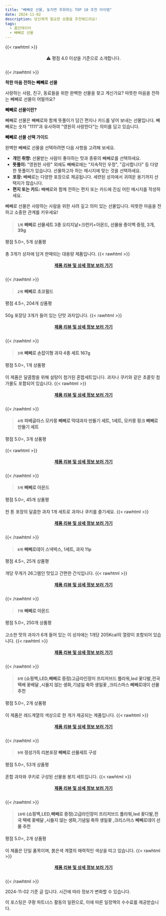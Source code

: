 ```yaml
---
title: "빼빼로 선물, 놓치면 후회하는 TOP 10 추천 아이템"
date: 2024-11-02
description: 당신에게 필요한 상품을 추천해드려요!
tags:
  - 홈인테리어
  - 빼빼로 선물
---
```

{{< rawhtml >}}<div class="toc" style="text-align: center; height: 50px; line-height: 2;">  <p>⚠️ 평점 4.0 이상을 기준으로 소개합니다.<br></p></div> {{< /rawhtml >}}

**착한 마음 전하는 빼빼로 선물**

사랑하는 사람, 친구, 동료들을 위한 완벽한 선물을 찾고 계신가요? 따뜻한 마음을 전하는 빼빼로 선물이 어떨까요?

**빼빼로 선물이란?**

빼빼로 선물은 빼빼로와 함께 뜻풀이가 담긴 편지나 카드를 넣어 보내는 선물입니다. 빼빼로는 숫자 "1111"과 유사하여 "영원히 사랑한다"는 의미를 담고 있습니다.

**빼빼로 선물 선택 가이드**

완벽한 빼빼로 선물을 선택하려면 다음 사항을 고려해 보세요.

* **개인 취향:** 선물받는 사람이 좋아하는 맛과 종류의 빼빼로를 선택하세요.
* **뜻풀이:** "영원한 사랑" 외에도 빼빼로에는 "지속적인 우정", "감사합니다" 등 다양한 뜻풀이가 있습니다. 선물하고자 하는 메시지에 맞는 것을 선택하세요.
* **포장:** 빼빼로는 다양한 포장으로 제공됩니다. 세련된 상자에서 귀여운 용기까지 선택지가 많습니다.
* **편지 또는 카드:** 빼빼로와 함께 전하는 편지 또는 카드에 진심 어린 메시지를 작성하세요.

빼빼로 선물은 사랑하는 사람을 위한 사려 깊고 의미 있는 선물입니다. 따뜻한 마음을 전하고 소중한 관계를 키우세요!


>#### `1위` 빼빼로 선물세트 3종 오리지날+크런키+아몬드, 선물용 종이백 증정, 3개, 39g
평점 5.0⭐, 5개 상품평

총 3개가 상자에 담겨 판매되는 대용량 제품입니다.
{{< rawhtml >}}<div class="toc" style="text-align: center; height: 50px; line-height: 2;"><p><b><a href="https://link.coupang.com/re/AFFSDP?lptag=AF5033054&pageKey=8289334997&itemId=20478097518&vendorItemId=87557156835&traceid=V0-153-9b79ac522fba792e&clickBeacon=75d06c00-990e-11ef-9ad9-8469684373fb%7E3&requestid=20241102203445592229581859&token=31850C%7CMIXED">제품 리뷰 및 상세 정보 보러 가기</a></b><br></p> </div>{{< /rawhtml >}}

>#### `2위` 빼빼로 초코필드
평점 4.5⭐, 204개 상품평

50g 포장당 3개가 들어 있는 단맛 과자입니다.
{{< rawhtml >}}<div class="toc" style="text-align: center; height: 50px; line-height: 2;"><p><b><a href="https://link.coupang.com/re/AFFSDP?lptag=AF5033054&pageKey=7973206656&itemId=22090537544&vendorItemId=89137537849&traceid=V0-153-a209ff6ba8bbc480&requestid=20241102203445592229581859&token=31850C%7CMIXED">제품 리뷰 및 상세 정보 보러 가기</a></b><br></p> </div>{{< /rawhtml >}}

>#### `3위` 빼빼로 손잡이형 과자 4종 세트 167g
평점 5.0⭐, 1개 상품평

이 제품은 달콤함을 위해 설탕이 첨가된 혼합세트입니다. 과자나 쿠키와 같은 초콜릿 첨가물도 포함되어 있습니다.
{{< rawhtml >}}<div class="toc" style="text-align: center; height: 50px; line-height: 2;"><p><b><a href="https://link.coupang.com/re/AFFSDP?lptag=AF5033054&pageKey=8351516531&itemId=24128026652&vendorItemId=91147058124&traceid=V0-153-24e920e167c86cc1&requestid=20241102203445592229581859&token=31850C%7CMIXED">제품 리뷰 및 상세 정보 보러 가기</a></b><br></p> </div>{{< /rawhtml >}}

>#### `4위` 파베글라스 모카몽 빼빼로 막대과자 만들기 세트, 1세트, 모카몽 핑크 빼빼로 만들기 세트
평점 5.0⭐, 3개 상품평


{{< rawhtml >}}<div class="toc" style="text-align: center; height: 50px; line-height: 2;"><p><b><a href="https://link.coupang.com/re/AFFSDP?lptag=AF5033054&pageKey=8364655925&itemId=24167113791&vendorItemId=91185425266&traceid=V0-153-5d1313fd863855b3&clickBeacon=75d06c00-990e-11ef-aa23-3fd9652e583c%7E3&requestid=20241102203445592229581859&token=31850C%7CMIXED">제품 리뷰 및 상세 정보 보러 가기</a></b><br></p> </div>{{< /rawhtml >}}

>#### `5위` 빼빼로 아몬드
평점 5.0⭐, 45개 상품평

천 톤 포장의 달콤한 과자 1개 세트로 과자나 쿠키를 즐기세요.
{{< rawhtml >}}<div class="toc" style="text-align: center; height: 50px; line-height: 2;"><p><b><a href="https://link.coupang.com/re/AFFSDP?lptag=AF5033054&pageKey=8349117&itemId=124745464&vendorItemId=3254289115&traceid=V0-153-91f0f46b533874ce&requestid=20241102203445592229581859&token=31850C%7CMIXED">제품 리뷰 및 상세 정보 보러 가기</a></b><br></p> </div>{{< /rawhtml >}}

>#### `6위` 빼빼로데이 스낵박스, 1세트, 과자 11p
평점 4.5⭐, 25개 상품평

개당 무게가 26그램인 맛있고 간편한 간식입니다.
{{< rawhtml >}}<div class="toc" style="text-align: center; height: 50px; line-height: 2;"><p><b><a href="https://link.coupang.com/re/AFFSDP?lptag=AF5033054&pageKey=7658548244&itemId=20396888950&vendorItemId=87479375586&traceid=V0-153-a8d3eb4de42fd64d&clickBeacon=75d06c00-990e-11ef-9e64-c15d0340d263%7E3&requestid=20241102203445592229581859&token=31850C%7CMIXED">제품 리뷰 및 상세 정보 보러 가기</a></b><br></p> </div>{{< /rawhtml >}}

>#### `7위` 빼빼로 아몬드
평점 5.0⭐, 250개 상품평

고소한 맛의 과자가 6개 들어 있는 이 상자에는 1개당 205Kcal의 열량이 포함되어 있습니다.
{{< rawhtml >}}<div class="toc" style="text-align: center; height: 50px; line-height: 2;"><p><b><a href="https://link.coupang.com/re/AFFSDP?lptag=AF5033054&pageKey=7851918087&itemId=21403701773&vendorItemId=88460288807&traceid=V0-153-7ad693d0f34d0506&requestid=20241102203445592229581859&token=31850C%7CMIXED">제품 리뷰 및 상세 정보 보러 가기</a></b><br></p> </div>{{< /rawhtml >}}

>#### `8위` (쇼핑백,LED,빼빼로 증정)고급라인장미 프리저브드 플라워,led 꽃다발,전국 택배 꽃배달 ,시들지 않는 생화,기념일 축하 생일꽃 ,크리스마스 빼빼로데이 선물 추천
평점 5.0⭐, 2개 상품평

이 제품은 레드계열의 색상으로 한 개가 제공되는 제품입니다.
{{< rawhtml >}}<div class="toc" style="text-align: center; height: 50px; line-height: 2;"><p><b><a href="https://link.coupang.com/re/AFFSDP?lptag=AF5033054&pageKey=8411485059&itemId=24321121109&vendorItemId=91336861865&traceid=V0-153-d8aab9f8b7f22ca6&clickBeacon=75d09310-990e-11ef-8698-e4c8dee7874d%7E3&requestid=20241102203445592229581859&token=31850C%7CMIXED">제품 리뷰 및 상세 정보 보러 가기</a></b><br></p> </div>{{< /rawhtml >}}

>#### `9위` 정성가득 리본포장 빼빼로 선물세트 구성
평점 5.0⭐, 53개 상품평

혼합 과자와 쿠키로 구성된 선물용 봉지 세트입니다.
{{< rawhtml >}}<div class="toc" style="text-align: center; height: 50px; line-height: 2;"><p><b><a href="https://link.coupang.com/re/AFFSDP?lptag=AF5033054&pageKey=7610620431&itemId=20155473038&vendorItemId=87248237881&traceid=V0-153-91f78c26c34885df&requestid=20241102203445592229581859&token=31850C%7CMIXED">제품 리뷰 및 상세 정보 보러 가기</a></b><br></p> </div>{{< /rawhtml >}}

>#### `10위` (쇼핑백,LED,빼빼로 증정)고급라인장미 프리저브드 플라워,led 꽃다발,전국 택배 꽃배달 ,시들지 않는 생화,기념일 축하 생일꽃 ,크리스마스 빼빼로데이 선물 추천
평점 5.0⭐, 2개 상품평

이 제품은 단일 품목이며, 붉은색 계열의 매력적인 색상을 띠고 있습니다.
{{< rawhtml >}}<div class="toc" style="text-align: center; height: 50px; line-height: 2;"><p><b><a href="https://link.coupang.com/re/AFFSDP?lptag=AF5033054&pageKey=8411485059&itemId=24321121106&vendorItemId=91336861859&traceid=V0-153-d8aab9f8b7f22ca6&clickBeacon=75d09310-990e-11ef-989c-8a47ddcff179%7E3&requestid=20241102203445592229581859&token=31850C%7CMIXED">제품 리뷰 및 상세 정보 보러 가기</a></b><br></p> </div>{{< /rawhtml >}}


2024-11-02 기준 글 입니다.
시간에 따라 정보가 변화할 수 있습니다.

이 포스팅은 쿠팡 파트너스 활동의 일환으로, 이에 따른 일정액의 수수료를 제공받습니다.